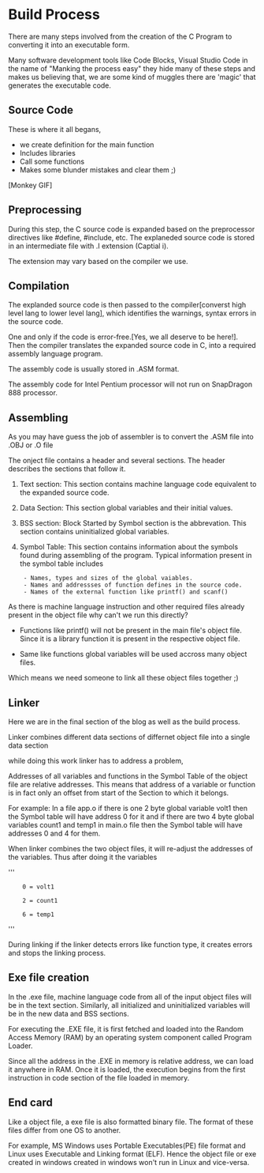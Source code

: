 # Build Process

There are many steps involved from the creation of the C Program to converting it into an executable form.

Many software development tools like Code Blocks, Visual Studio Code in the name of "Manking the process easy" they hide many of these steps and makes us believing that, we are some kind of muggles there are 'magic' that generates the executable code.


## Source Code

These is where it all begans, 

- we create definition for the main function
- Includes libraries
- Call some functions
- Makes some blunder mistakes and clear them ;)

[Monkey GIF]

## Preprocessing

During this step, the C source code is expanded based on the preprocessor directives like #define, #include, etc. The explaneded source code is stored in an intermediate file with .I extension (Captial i).

The extension may vary based on the compiler we use.

## Compilation

The explanded source code is then passed to the compiler[converst high level lang to lower level lang], which identifies the warnings, syntax errors in the source code.

One and only if the code is error-free.[Yes, we all deserve to be here!]. Then the compiler translates the expanded source code in C, into a required assembly language program.

The assembly code is usually stored in .ASM format.

The assembly code for Intel Pentium processor will not run on SnapDragon 888 processor.

## Assembling

As you may have guess the job of assembler is to convert the .ASM file into .OBJ or .O file

The onject file contains a header and several sections. The header describes the sections that follow it.

1. Text section:
        This section contains machine language code equivalent to the expanded source code.

1. Data Section:
        This section global variables and their initial values.

1. BSS section:
        Block Started by Symbol section is the abbrevation. This section contains uninitialized global variables.

1. Symbol Table:
        This section contains information about the symbols found during assembling of the program. Typical information present in the symbol table includes

        - Names, types and sizes of the global vaiables.
        - Names and addressses of function defines in the source code.
        - Names of the external function like printf() and scanf()

As there is machine language instruction and other required files already present in the object file why can't we run this directly?

- Functions like printf() will not be present in the main file's object file. Since it is a library function it is present in the respective object file.

- Same like functions global variables will be used accross many object files.

Which means we need someone to link all these object files together ;)

## Linker

Here we are in the final section of the blog as well as the build process.

Linker combines different data sections of differnet object file into a single data section

while doing this work linker has to address a problem, 

Addresses of all variables and functions in the Symbol Table of the object file are relative addresses. This means that address of a variable or function is in fact only an offset from start of the Section to which it belongs.

For example: In a file app.o if there is one 2 byte global variable volt1 then the Symbol table will have  address 0 for it and if there are two 4 byte global variables count1 and temp1 in main.o file then the Symbol table will have addresses 0 and 4 for them.

When linker combines the two object files, it will re-adjust the addresses of the variables. Thus after doing it the variables 

''' 

        0 = volt1

        2 = count1

        6 = temp1
'''

During linking if the linker detects errors like function type, it creates errors and stops the linking process.

## Exe file creation

In the .exe file, machine language code from all of the input object files will be in the text section. Similarly, all initialized and uninitialized variables will be in the new data and BSS sections.

For executing the .EXE file, it is first fetched and loaded into the Random Access Memory (RAM) by an operating system component called Program Loader.

Since all the address in the .EXE in memory is relative address, we can load it anywhere in RAM.
Once it is loaded, the execution begins from the first instruction in code section of the file loaded in memory.

## End card

Like a object file, a exe file is also formatted binary file. The format of these files differ from one OS to another.

For example, MS Windows uses Portable Executables(PE) file format and Linux uses Executable and Linking format (ELF). Hence the object file or exe created in windows created in windows won't run in Linux and vice-versa.

